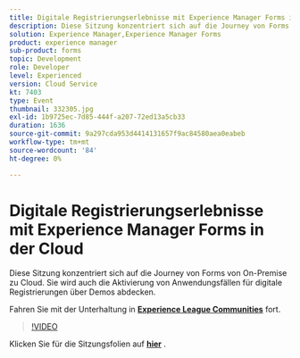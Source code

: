 ```yaml
---
title: Digitale Registrierungserlebnisse mit Experience Manager Forms in der Cloud
description: Diese Sitzung konzentriert sich auf die Journey von Forms von On-Premise zu Cloud. Sie wird auch die Aktivierung von Anwendungsfällen für digitale Registrierungen über Demos abdecken.
solution: Experience Manager,Experience Manager Forms
product: experience manager
sub-product: forms
topic: Development
role: Developer
level: Experienced
version: Cloud Service
kt: 7403
type: Event
thumbnail: 332305.jpg
exl-id: 1b9725ec-7d85-444f-a207-72ed13a5cb33
duration: 1636
source-git-commit: 9a297cda953d4414131657f9ac84580aea0eabeb
workflow-type: tm+mt
source-wordcount: '84'
ht-degree: 0%

---
```


# Digitale Registrierungserlebnisse mit Experience Manager Forms in der Cloud

Diese Sitzung konzentriert sich auf die Journey von Forms von On-Premise zu Cloud. Sie wird auch die Aktivierung von Anwendungsfällen für digitale Registrierungen über Demos abdecken.

Fahren Sie mit der Unterhaltung in **[Experience League Communities](https://adobe.ly/36Yd3v6)** fort.

>[!VIDEO](https://video.tv.adobe.com/v/332305/?quality=12&learn=on&hidetitle=true)

Klicken Sie für die Sitzungsfolien auf **[hier](/help/adobe-developers-live/assets/digital-enrollment-aem-forms-cloud.pdf)** .
